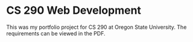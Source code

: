 # CS 290 Web Development

This was my portfolio project for CS 290 at Oregon State University. The requirements can be viewed in the PDF.